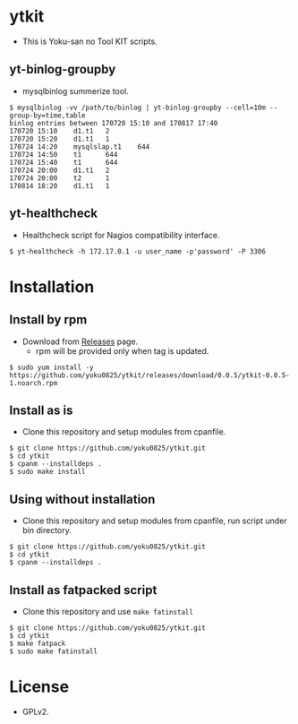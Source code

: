# ytkit

- This is Yoku-san no Tool KIT scripts.

## yt-binlog-groupby

- mysqlbinlog summerize tool.

```
$ mysqlbinlog -vv /path/to/binlog | yt-binlog-groupby --cell=10m --group-by=time,table
binlog entries between 170720 15:10 and 170817 17:40
170720 15:10    d1.t1   2
170720 15:20    d1.t1   1
170724 14:20    mysqlslap.t1    644
170724 14:50    t1      644
170724 15:40    t1      644
170724 20:00    d1.t1   2
170724 20:00    t2      1
170814 18:20    d1.t1   1
```

## yt-healthcheck

- Healthcheck script for Nagios compatibility interface.

```
$ yt-healthcheck -h 172.17.0.1 -u user_name -p'password' -P 3306
```

# Installation

## Install by rpm

- Download from [Releases](https://github.com/yoku0825/ytkit/releases) page.
  - rpm will be provided only when tag is updated.

```
$ sudo yum install -y https://github.com/yoku0825/ytkit/releases/download/0.0.5/ytkit-0.0.5-1.noarch.rpm
```

## Install as is

- Clone this repository and setup modules from cpanfile.

```
$ git clone https://github.com/yoku0825/ytkit.git
$ cd ytkit
$ cpanm --installdeps .
$ sudo make install
```

## Using without installation

- Clone this repository and setup modules from cpanfile, run script under bin directory.

```
$ git clone https://github.com/yoku0825/ytkit.git
$ cd ytkit
$ cpanm --installdeps .
```

## Install as fatpacked script

- Clone this repository and use `make fatinstall`

```
$ git clone https://github.com/yoku0825/ytkit.git
$ cd ytkit
$ make fatpack
$ sudo make fatinstall
```

# License

- GPLv2.
